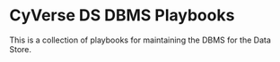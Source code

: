 # CyVerse DS DBMS Playbooks

This is a collection of playbooks for maintaining the DBMS for the Data Store.
